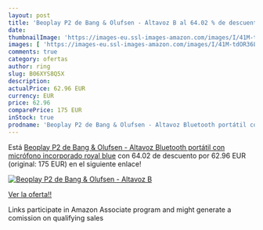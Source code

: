 ```yaml
---
layout: post
title: 'Beoplay P2 de Bang & Olufsen - Altavoz B al 64.02 % de descuento'
date: 
thumbnailImage: 'https://images-eu.ssl-images-amazon.com/images/I/41M-tdOR36L._SL200_.jpg'
images: [ 'https://images-eu.ssl-images-amazon.com/images/I/41M-tdOR36L._SL200_.jpg' ]
comments: true
category: ofertas
author: ring
slug: B06XYS8Q5X
description:
actualPrice: 62.96 EUR
currency: EUR
price: 62.96
comparePrice: 175 EUR
inStock: true
prodname: 'Beoplay P2 de Bang & Olufsen - Altavoz Bluetooth portátil con micrófono incorporado  royal blue'
---
```


Está [Beoplay P2 de Bang & Olufsen - Altavoz Bluetooth portátil con micrófono incorporado  royal blue](https://www.amazon.es/dp/B06XYS8Q5X/?tag=tolees-21) con 64.02 de descuento por 62.96 EUR (original: 175 EUR) en el siguiente enlace!

[![Beoplay P2 de Bang & Olufsen - Altavoz B](https://images-eu.ssl-images-amazon.com/images/I/41M-tdOR36L._SL200_.jpg)](https://www.amazon.es/dp/B06XYS8Q5X/?tag=tolees-21)

[Ver la oferta!!](https://www.amazon.es/dp/B06XYS8Q5X/?tag=tolees-21)

Links participate in Amazon Associate program and might generate a comission on qualifying sales


